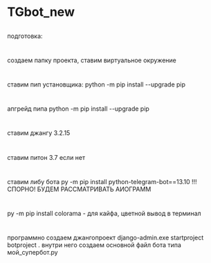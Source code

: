 # TGbot_new
##
подготовка: 
#
создаем папку проекта, ставим виртуальное окружение
#
ставим пип установщика: python -m pip install --upgrade pip
#
апгрейд пипа python -m pip install --upgrade pip
#
ставим джангу 3.2.15
#
ставим питон 3.7 если нет
#
ставим либу бота
py -m pip install python-telegram-bot==13.10 !!! СПОРНО! БУДЕМ РАССМАТРИВАТЬ АИОГРАММ
#
py -m pip install colorama - для кайфа, цветной вывод в терминал
#
программно создаем джангопроект django-admin.exe startproject botproject .
внутри него создаем основной файл бота типа мой_супербот.ру

